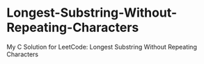 # Longest-Substring-Without-Repeating-Characters
My C Solution for LeetCode: Longest Substring Without Repeating Characters
